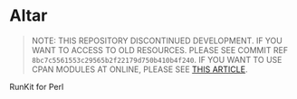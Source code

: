 # Altar

> NOTE: THIS REPOSITORY DISCONTINUED DEVELOPMENT. IF YOU WANT TO ACCESS TO OLD RESOURCES. PLEASE SEE COMMIT REF `8bc7c5561553c29565b2f22179d750b410b4f240`.
> IF YOU WANT TO USE CPAN MODULES AT ONLINE, PLEASE SEE [THIS ARTICLE](https://odan3240.hatenablog.com/entry/2020/03/13/015228).

RunKit for Perl
